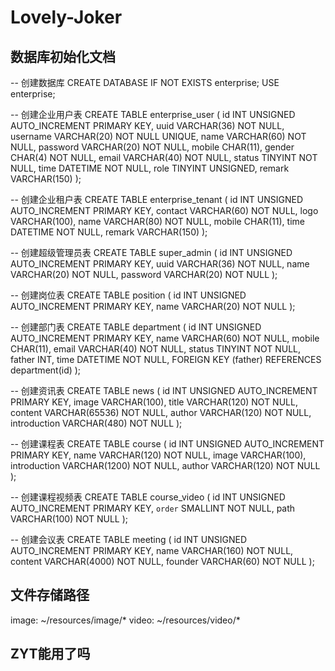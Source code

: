 # Lovely-Joker
## 数据库初始化文档
-- 创建数据库
CREATE DATABASE IF NOT EXISTS enterprise;
USE enterprise;

-- 创建企业用户表
CREATE TABLE enterprise_user (
    id INT UNSIGNED AUTO_INCREMENT PRIMARY KEY,
    uuid VARCHAR(36) NOT NULL,
    username VARCHAR(20) NOT NULL UNIQUE,
    name VARCHAR(60) NOT NULL,
    password VARCHAR(20) NOT NULL,
    mobile CHAR(11),
    gender CHAR(4) NOT NULL,
    email VARCHAR(40) NOT NULL,
    status TINYINT NOT NULL,
    time DATETIME NOT NULL,
    role TINYINT UNSIGNED,
    remark VARCHAR(150)
);

-- 创建企业租户表
CREATE TABLE enterprise_tenant (
    id INT UNSIGNED AUTO_INCREMENT PRIMARY KEY,
    contact VARCHAR(60) NOT NULL,
    logo VARCHAR(100),
    name VARCHAR(80) NOT NULL,
    mobile CHAR(11),
    time DATETIME NOT NULL,
    remark VARCHAR(150)
);

-- 创建超级管理员表
CREATE TABLE super_admin (
    id INT UNSIGNED AUTO_INCREMENT PRIMARY KEY,
    uuid VARCHAR(36) NOT NULL,
    name VARCHAR(20) NOT NULL,
    password VARCHAR(20) NOT NULL
);

-- 创建岗位表
CREATE TABLE position (
    id INT UNSIGNED AUTO_INCREMENT PRIMARY KEY,
    name VARCHAR(20) NOT NULL
);

-- 创建部门表
CREATE TABLE department (
    id INT UNSIGNED AUTO_INCREMENT PRIMARY KEY,
    name VARCHAR(60) NOT NULL,
    mobile CHAR(11),
    email VARCHAR(40) NOT NULL,
    status TINYINT NOT NULL,
    father INT,
    time DATETIME NOT NULL,
    FOREIGN KEY (father) REFERENCES department(id)
);

-- 创建资讯表
CREATE TABLE news (
    id INT UNSIGNED AUTO_INCREMENT PRIMARY KEY,
    image VARCHAR(100),
    title VARCHAR(120) NOT NULL,
    content VARCHAR(65536) NOT NULL,
    author VARCHAR(120) NOT NULL,
    introduction VARCHAR(480) NOT NULL
);

-- 创建课程表
CREATE TABLE course (
    id INT UNSIGNED AUTO_INCREMENT PRIMARY KEY,
    name VARCHAR(120) NOT NULL,
    image VARCHAR(100),
    introduction VARCHAR(1200) NOT NULL,
    author VARCHAR(120) NOT NULL
);

-- 创建课程视频表
CREATE TABLE course_video (
    id INT UNSIGNED AUTO_INCREMENT PRIMARY KEY,
    `order` SMALLINT NOT NULL,
    path VARCHAR(100) NOT NULL
);

-- 创建会议表
CREATE TABLE meeting (
    id INT UNSIGNED AUTO_INCREMENT PRIMARY KEY,
    name VARCHAR(160) NOT NULL,
    content VARCHAR(4000) NOT NULL,
    founder VARCHAR(60) NOT NULL
);

## 文件存储路径
image: ~/resources/image/*
video: ~/resources/video/*

## ZYT能用了吗